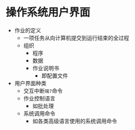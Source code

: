 # 操作系统用户界面

- 作业的定义
  - 一项任务从向计算机提交到运行结束的全过程
  - 组织
    - 程序
    - 数据
    - 作业说明书
      - 即配置文件
- 用户界面种类
  - 交互中断`端?`命令
  - 作业控制语言
    - 如批处理
  - 系统调用命令
    - 如各类高级语言使用的系统调用命令